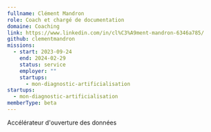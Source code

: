 ```yaml
---
fullname: Clément Mandron
role: Coach et chargé de documentation
domaine: Coaching
link: https://www.linkedin.com/in/cl%C3%A9ment-mandron-6346a785/
github: clementmandron
missions:
  - start: 2023-09-24
    end: 2024-02-29
    status: service
    employer: ""
    startups:
      - mon-diagnostic-artificialisation
startups:
  - mon-diagnostic-artificialisation
memberType: beta
---
```


Accélérateur d'ouverture des données

